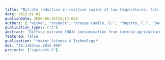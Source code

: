 ```yaml
---
title: "Nitrate reduction in reactive swales at low temperatures: full-size field system vs. technical scale"
date: 2015-01-01
publishDate: 2020-05-25T15:14:06Z
authors: [ "wicke", "rouault", "Krause Camilo, B.", "Pagotto, C.", "Dechesne, M.", "Soyeux, E." ]
publication_types: ["2"]
abstract: "Diffuse nitrate (NO3) contamination from intense agriculture adversely impacts freshwater ecosystems, and can also result in nitrate concentrations exceeding limits set in drinking water regulation, when receiving surface waters are used for drinking water production. Implementation of near-natural mitigation zones such as reactive swales or wetlands have been proven to be promising measures to reduce nitrate loads in agricultural drainage waters. However, the behavior of these systems at low temperatures and its dependence on systemdesign has not beenwell known until now. In this study, the behavior of a full-scale (length: 45 m) reactive swale treating drainage water from an agricultural watershed in Brittany (France), with high nitrate concentrations in the receiving river, was monitored for one season (6 months). As flow in this full-size field system is usually restricted to winter and spring months (December–May), it usually operates at lowwater temperatures of 5–10 WC. Tracer tests revealed shorter than designed retention times due to high inflows and preferential flow in the swale. Results show a correlation between residence time and nitrate reduction with low removal (<10%) for short residence times (<0.1 day), increasing to >25% at residence times >10 h (0.4 day). Performance was compared to results of two technical-scale reactive swales (length: 8 m) operated for 1.5 yearswith two different residence times (0.4 and 2.5 days), situated at a test site of the German Federal Environmental Agency in Berlin (Germany). Similar nitrate reduction was observed for comparable temperature and residence time, showing that up-scaling is a suitable approach to transferring knowledge gathered from technical-scale experiments to field conditions. For the design of new mitigation systems, one recommendation is to investigate carefully the expected inflow volumes in advance to ensure a sufficient residence time for effective nitrate reduction at low temperatures."
featured: false
publication: "*Water Science & Technology*"
doi: "10.2166/ws.2015.008"
projects: ["aquisafe-2"]
---
```


